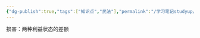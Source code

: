 ```yaml
---
{"dg-publish":true,"tags":["知识点","民法"],"permalink":"/学习笔记studyup/知识点cheese/损害/","dgPassFrontmatter":true,"created":"2024-10-10T08:20:27.502+08:00","updated":"2024-10-25T12:29:40.767+08:00"}
---
```


损害：两种利益状态的差额